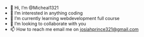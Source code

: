 - 👋 Hi, I’m @Micheal1321
- 👀 I’m interested in anything coding
- 🌱 I’m currently learning webdevelopment full course
- 💞️ I’m looking to collaborate with you
- 📫 How to reach me email me on josiahprince321@gmail.com

<!---
Micheal1321/Micheal1321 is a ✨ special ✨ repository because its `README.md` (this file) appears on your GitHub profile.
You can click the Preview link to take a look at your changes.
--->
